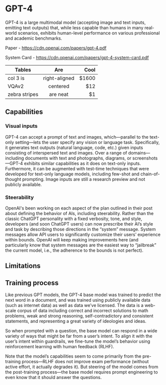 # GPT-4
GPT-4 is a large multimodal model (accepting image and text inputs, emitting text outputs) that, while less capable than humans in many real-world scenarios, exhibits human-level performance on various professional and academic benchmarks.

Paper - https://cdn.openai.com/papers/gpt-4.pdf

System Card - https://cdn.openai.com/papers/gpt-4-system-card.pdf



| Tables        | Are           | Cool  |
| ------------- |:-------------:| -----:|
| col 3 is      | right-aligned | $1600 |
| VQAv2         | centered      |   $12 |
| zebra stripes | are neat      |    $1 |

## Capabilities



### Visual inputs

GPT-4 can accept a prompt of text and images, which—parallel to the text-only setting—lets the user specify any vision or language task. Specifically, it generates text outputs (natural language, code, etc.) given inputs consisting of interspersed text and images. Over a range of domains—including documents with text and photographs, diagrams, or screenshots—GPT-4 exhibits similar capabilities as it does on text-only inputs. Furthermore, it can be augmented with test-time techniques that were developed for text-only language models, including few-shot and chain-of-thought prompting. Image inputs are still a research preview and not publicly available.

### Steerability

OpenAI's been working on each aspect of the plan outlined in their post about defining the behavior of AIs, including steerability. Rather than the classic ChatGPT personality with a fixed verbosity, tone, and style, developers (and soon ChatGPT users) can now prescribe their AI’s style and task by describing those directions in the “system” message. System messages allow API users to significantly customize their users’ experience within bounds. OpenAI will keep making improvements here (and particularly know that system messages are the easiest way to “jailbreak” the current model, i.e., the adherence to the bounds is not perfect).

## Limitations



## Training process

Like previous GPT models, the GPT-4 base model was trained to predict the next word in a document, and was trained using publicly available data (such as internet data) as well as data we’ve licensed. The data is a web-scale corpus of data including correct and incorrect solutions to math problems, weak and strong reasoning, self-contradictory and consistent statements, and representing a great variety of ideologies and ideas.

So when prompted with a question, the base model can respond in a wide variety of ways that might be far from a user’s intent. To align it with the user’s intent within guardrails, we fine-tune the model’s behavior using reinforcement learning with human feedback (RLHF).

Note that the model’s capabilities seem to come primarily from the pre-training process—RLHF does not improve exam performance (without active effort, it actually degrades it). But steering of the model comes from the post-training process—the base model requires prompt engineering to even know that it should answer the questions.
